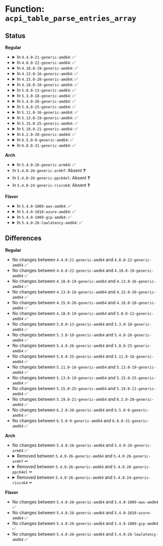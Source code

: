 # Function: <code>acpi_table_parse_entries_array</code>

## Status
<b>Regular</b>
<ul>
<li>
<details>
<summary>In <code>4.4.0-21-generic-amd64</code>: ✅</summary>

```c
int acpi_table_parse_entries_array(char * id, long unsigned int table_size, struct acpi_subtable_proc * proc, int proc_num, unsigned int max_entries)
```

```json
{
  "name": "acpi_table_parse_entries_array",
  "collision_type": "Unique Global",
  "inline_type": "No",
  "funcs": [
    {
      "addr": 18446744071595231584,
      "name": "acpi_table_parse_entries_array",
      "external": true,
      "loc": "drivers/acpi/tables.c:319",
      "file": "drivers/acpi/tables.c",
      "inline": "seen, unknown",
      "caller_inline": [],
      "caller_func": [
        "arch/x86/kernel/acpi/boot.c:acpi_boot_init",
        "drivers/acpi/tables.c:acpi_table_parse_entries"
      ]
    }
  ],
  "symbols": [
    {
      "addr": 18446744071595231584,
      "name": "acpi_table_parse_entries_array",
      "section": ".init.text",
      "bind": "STB_GLOBAL",
      "size": 231
    }
  ]
}
```
</details>
</li>
<li>
<details>
<summary>In <code>4.8.0-22-generic-amd64</code>: ✅</summary>

```c
int acpi_table_parse_entries_array(char * id, long unsigned int table_size, struct acpi_subtable_proc * proc, int proc_num, unsigned int max_entries)
```

```json
{
  "name": "acpi_table_parse_entries_array",
  "collision_type": "Unique Global",
  "inline_type": "No",
  "funcs": [
    {
      "addr": 18446744071595410018,
      "name": "acpi_table_parse_entries_array",
      "external": true,
      "loc": "drivers/acpi/tables.c:328",
      "file": "drivers/acpi/tables.c",
      "inline": "seen, unknown",
      "caller_inline": [],
      "caller_func": [
        "arch/x86/kernel/acpi/boot.c:acpi_boot_init",
        "drivers/acpi/tables.c:acpi_table_parse_entries",
        "drivers/acpi/numa.c:acpi_numa_init"
      ]
    }
  ],
  "symbols": [
    {
      "addr": 18446744071595410018,
      "name": "acpi_table_parse_entries_array",
      "section": ".init.text",
      "bind": "STB_GLOBAL",
      "size": 246
    }
  ]
}
```
</details>
</li>
<li>
<details>
<summary>In <code>4.10.0-19-generic-amd64</code>: ✅</summary>

```c
int acpi_table_parse_entries_array(char * id, long unsigned int table_size, struct acpi_subtable_proc * proc, int proc_num, unsigned int max_entries)
```

```json
{
  "name": "acpi_table_parse_entries_array",
  "collision_type": "Unique Global",
  "inline_type": "No",
  "funcs": [
    {
      "addr": 18446744071595659900,
      "name": "acpi_table_parse_entries_array",
      "external": true,
      "loc": "drivers/acpi/tables.c:330",
      "file": "drivers/acpi/tables.c",
      "inline": "seen, unknown",
      "caller_inline": [],
      "caller_func": [
        "arch/x86/kernel/acpi/boot.c:acpi_boot_init",
        "drivers/acpi/tables.c:acpi_table_parse_entries",
        "drivers/acpi/numa.c:acpi_numa_init"
      ]
    }
  ],
  "symbols": [
    {
      "addr": 18446744071595659900,
      "name": "acpi_table_parse_entries_array",
      "section": ".init.text",
      "bind": "STB_GLOBAL",
      "size": 234
    }
  ]
}
```
</details>
</li>
<li>
<details>
<summary>In <code>4.13.0-16-generic-amd64</code>: ✅</summary>

```c
int acpi_table_parse_entries_array(char * id, long unsigned int table_size, struct acpi_subtable_proc * proc, int proc_num, unsigned int max_entries)
```

```json
{
  "name": "acpi_table_parse_entries_array",
  "collision_type": "Unique Global",
  "inline_type": "No",
  "funcs": [
    {
      "addr": 18446744071596582927,
      "name": "acpi_table_parse_entries_array",
      "external": true,
      "loc": "drivers/acpi/tables.c:314",
      "file": "drivers/acpi/tables.c",
      "inline": "seen, unknown",
      "caller_inline": [],
      "caller_func": [
        "arch/x86/kernel/acpi/boot.c:acpi_boot_init",
        "drivers/acpi/tables.c:acpi_table_parse_entries",
        "drivers/acpi/numa.c:acpi_numa_init"
      ]
    }
  ],
  "symbols": [
    {
      "addr": 18446744071596582927,
      "name": "acpi_table_parse_entries_array",
      "section": ".init.text",
      "bind": "STB_GLOBAL",
      "size": 468
    }
  ]
}
```
</details>
</li>
<li>
<details>
<summary>In <code>4.15.0-20-generic-amd64</code>: ✅</summary>

```c
int acpi_table_parse_entries_array(char * id, long unsigned int table_size, struct acpi_subtable_proc * proc, int proc_num, unsigned int max_entries)
```

```json
{
  "name": "acpi_table_parse_entries_array",
  "collision_type": "Unique Global",
  "inline_type": "No",
  "funcs": [
    {
      "addr": 18446744071602911087,
      "name": "acpi_table_parse_entries_array",
      "external": true,
      "loc": "drivers/acpi/tables.c:314",
      "file": "drivers/acpi/tables.c",
      "inline": "seen, unknown",
      "caller_inline": [],
      "caller_func": [
        "arch/x86/kernel/acpi/boot.c:acpi_boot_init",
        "drivers/acpi/tables.c:acpi_table_parse_entries",
        "drivers/acpi/numa.c:acpi_numa_init"
      ]
    }
  ],
  "symbols": [
    {
      "addr": 18446744071602911087,
      "name": "acpi_table_parse_entries_array",
      "section": ".init.text",
      "bind": "STB_GLOBAL",
      "size": 468
    }
  ]
}
```
</details>
</li>
<li>
<details>
<summary>In <code>4.18.0-10-generic-amd64</code>: ✅</summary>

```c
int acpi_table_parse_entries_array(char * id, long unsigned int table_size, struct acpi_subtable_proc * proc, int proc_num, unsigned int max_entries)
```

```json
{
  "name": "acpi_table_parse_entries_array",
  "collision_type": "Unique Global",
  "inline_type": "No",
  "funcs": [
    {
      "addr": 18446744071603083075,
      "name": "acpi_table_parse_entries_array",
      "external": true,
      "loc": "drivers/acpi/tables.c:319",
      "file": "drivers/acpi/tables.c",
      "inline": "seen, unknown",
      "caller_inline": [],
      "caller_func": [
        "arch/x86/kernel/acpi/boot.c:acpi_boot_init",
        "drivers/acpi/tables.c:acpi_table_parse_entries",
        "drivers/acpi/numa.c:acpi_numa_init",
        "drivers/mailbox/pcc.c:acpi_pcc_probe"
      ]
    }
  ],
  "symbols": [
    {
      "addr": 18446744071603083075,
      "name": "acpi_table_parse_entries_array",
      "section": ".init.text",
      "bind": "STB_GLOBAL",
      "size": 470
    }
  ]
}
```
</details>
</li>
<li>
<details>
<summary>In <code>5.0.0-13-generic-amd64</code>: ✅</summary>

```c
int acpi_table_parse_entries_array(char * id, long unsigned int table_size, struct acpi_subtable_proc * proc, int proc_num, unsigned int max_entries)
```

```json
{
  "name": "acpi_table_parse_entries_array",
  "collision_type": "Unique Global",
  "inline_type": "No",
  "funcs": [
    {
      "addr": 18446744071604885358,
      "name": "acpi_table_parse_entries_array",
      "external": true,
      "loc": "drivers/acpi/tables.c:318",
      "file": "drivers/acpi/tables.c",
      "inline": "seen, unknown",
      "caller_inline": [],
      "caller_func": [
        "arch/x86/kernel/acpi/boot.c:acpi_boot_init",
        "drivers/acpi/tables.c:acpi_table_parse_entries",
        "drivers/acpi/numa.c:acpi_numa_init",
        "drivers/mailbox/pcc.c:acpi_pcc_probe"
      ]
    }
  ],
  "symbols": [
    {
      "addr": 18446744071604885358,
      "name": "acpi_table_parse_entries_array",
      "section": ".init.text",
      "bind": "STB_GLOBAL",
      "size": 470
    }
  ]
}
```
</details>
</li>
<li>
<details>
<summary>In <code>5.3.0-18-generic-amd64</code>: ✅</summary>

```c
int acpi_table_parse_entries_array(char * id, long unsigned int table_size, struct acpi_subtable_proc * proc, int proc_num, unsigned int max_entries)
```

```json
{
  "name": "acpi_table_parse_entries_array",
  "collision_type": "Unique Global",
  "inline_type": "No",
  "funcs": [
    {
      "addr": 18446744071604991301,
      "name": "acpi_table_parse_entries_array",
      "external": true,
      "loc": "drivers/acpi/tables.c:358",
      "file": "drivers/acpi/tables.c",
      "inline": "seen, unknown",
      "caller_inline": [],
      "caller_func": [
        "arch/x86/kernel/acpi/boot.c:acpi_boot_init",
        "drivers/acpi/tables.c:acpi_table_parse_entries",
        "drivers/acpi/numa.c:acpi_numa_init",
        "drivers/mailbox/pcc.c:acpi_pcc_probe"
      ]
    }
  ],
  "symbols": [
    {
      "addr": 18446744071604991301,
      "name": "acpi_table_parse_entries_array",
      "section": ".init.text",
      "bind": "STB_GLOBAL",
      "size": 581
    }
  ]
}
```
</details>
</li>
<li>
<details>
<summary>In <code>5.4.0-26-generic-amd64</code>: ✅</summary>

```c
int acpi_table_parse_entries_array(char * id, long unsigned int table_size, struct acpi_subtable_proc * proc, int proc_num, unsigned int max_entries)
```

```json
{
  "name": "acpi_table_parse_entries_array",
  "collision_type": "Unique Global",
  "inline_type": "No",
  "funcs": [
    {
      "addr": 18446744071605028565,
      "name": "acpi_table_parse_entries_array",
      "external": true,
      "loc": "drivers/acpi/tables.c:359",
      "file": "drivers/acpi/tables.c",
      "inline": "seen, unknown",
      "caller_inline": [],
      "caller_func": [
        "arch/x86/kernel/acpi/boot.c:acpi_boot_init",
        "drivers/acpi/tables.c:acpi_table_parse_entries",
        "drivers/acpi/numa.c:acpi_numa_init",
        "drivers/mailbox/pcc.c:acpi_pcc_probe"
      ]
    }
  ],
  "symbols": [
    {
      "addr": 18446744071605028565,
      "name": "acpi_table_parse_entries_array",
      "section": ".init.text",
      "bind": "STB_GLOBAL",
      "size": 597
    }
  ]
}
```
</details>
</li>
<li>
<details>
<summary>In <code>5.8.0-25-generic-amd64</code>: ✅</summary>

```c
int acpi_table_parse_entries_array(char * id, long unsigned int table_size, struct acpi_subtable_proc * proc, int proc_num, unsigned int max_entries)
```

```json
{
  "name": "acpi_table_parse_entries_array",
  "collision_type": "Unique Global",
  "inline_type": "No",
  "funcs": [
    {
      "addr": 18446744071609317935,
      "name": "acpi_table_parse_entries_array",
      "external": true,
      "loc": "drivers/acpi/tables.c:359",
      "file": "drivers/acpi/tables.c",
      "inline": "seen, unknown",
      "caller_inline": [],
      "caller_func": [
        "arch/x86/kernel/acpi/boot.c:acpi_parse_madt_lapic_entries",
        "drivers/acpi/tables.c:acpi_table_parse_entries",
        "drivers/acpi/numa/srat.c:acpi_numa_init",
        "drivers/mailbox/pcc.c:acpi_pcc_probe"
      ]
    }
  ],
  "symbols": [
    {
      "addr": 18446744071609317935,
      "name": "acpi_table_parse_entries_array",
      "section": ".init.text",
      "bind": "STB_GLOBAL",
      "size": 230
    }
  ]
}
```
</details>
</li>
<li>
<details>
<summary>In <code>5.11.0-16-generic-amd64</code>: ✅</summary>

```c
int acpi_table_parse_entries_array(char * id, long unsigned int table_size, struct acpi_subtable_proc * proc, int proc_num, unsigned int max_entries)
```

```json
{
  "name": "acpi_table_parse_entries_array",
  "collision_type": "Unique Global",
  "inline_type": "No",
  "funcs": [
    {
      "addr": 18446744071612388463,
      "name": "acpi_table_parse_entries_array",
      "external": true,
      "loc": "drivers/acpi/tables.c:345",
      "file": "drivers/acpi/tables.c",
      "inline": "seen, unknown",
      "caller_inline": [],
      "caller_func": [
        "arch/x86/kernel/acpi/boot.c:acpi_parse_madt_lapic_entries",
        "drivers/acpi/tables.c:acpi_table_parse_entries",
        "drivers/acpi/numa/srat.c:acpi_numa_init",
        "drivers/mailbox/pcc.c:acpi_pcc_probe"
      ]
    }
  ],
  "symbols": [
    {
      "addr": 18446744071612388463,
      "name": "acpi_table_parse_entries_array",
      "section": ".init.text",
      "bind": "STB_GLOBAL",
      "size": 237
    }
  ]
}
```
</details>
</li>
<li>
<details>
<summary>In <code>5.13.0-19-generic-amd64</code>: ✅</summary>

```c
int acpi_table_parse_entries_array(char * id, long unsigned int table_size, struct acpi_subtable_proc * proc, int proc_num, unsigned int max_entries)
```

```json
{
  "name": "acpi_table_parse_entries_array",
  "collision_type": "Unique Global",
  "inline_type": "No",
  "funcs": [
    {
      "addr": 18446744071614529567,
      "name": "acpi_table_parse_entries_array",
      "external": true,
      "loc": "drivers/acpi/tables.c:345",
      "file": "drivers/acpi/tables.c",
      "inline": "seen, unknown",
      "caller_inline": [],
      "caller_func": [
        "arch/x86/kernel/acpi/boot.c:acpi_boot_init",
        "drivers/acpi/tables.c:acpi_table_parse_entries",
        "drivers/acpi/numa/srat.c:acpi_numa_init",
        "drivers/mailbox/pcc.c:acpi_pcc_probe"
      ]
    }
  ],
  "symbols": [
    {
      "addr": 18446744071614529567,
      "name": "acpi_table_parse_entries_array",
      "section": ".init.text",
      "bind": "STB_GLOBAL",
      "size": 561
    }
  ]
}
```
</details>
</li>
<li>
<details>
<summary>In <code>5.15.0-25-generic-amd64</code>: ✅</summary>

```c
int acpi_table_parse_entries_array(char * id, long unsigned int table_size, struct acpi_subtable_proc * proc, int proc_num, unsigned int max_entries)
```

```json
{
  "name": "acpi_table_parse_entries_array",
  "collision_type": "Unique Global",
  "inline_type": "No",
  "funcs": [
    {
      "addr": 18446744071615480034,
      "name": "acpi_table_parse_entries_array",
      "external": true,
      "loc": "drivers/acpi/tables.c:355",
      "file": "drivers/acpi/tables.c",
      "inline": "seen, unknown",
      "caller_inline": [],
      "caller_func": [
        "arch/x86/kernel/acpi/boot.c:acpi_boot_init",
        "drivers/acpi/tables.c:acpi_table_parse_entries",
        "drivers/acpi/numa/srat.c:acpi_numa_init",
        "drivers/mailbox/pcc.c:acpi_pcc_probe"
      ]
    }
  ],
  "symbols": [
    {
      "addr": 18446744071615480034,
      "name": "acpi_table_parse_entries_array",
      "section": ".init.text",
      "bind": "STB_GLOBAL",
      "size": 607
    }
  ]
}
```
</details>
</li>
<li>
<details>
<summary>In <code>5.19.0-21-generic-amd64</code>: ✅</summary>

```c
int acpi_table_parse_entries_array(char * id, long unsigned int table_size, struct acpi_subtable_proc * proc, int proc_num, unsigned int max_entries)
```

```json
{
  "name": "acpi_table_parse_entries_array",
  "collision_type": "Unique Global",
  "inline_type": "No",
  "funcs": [
    {
      "addr": 18446744071587375472,
      "name": "acpi_table_parse_entries_array",
      "external": true,
      "loc": "drivers/acpi/tables.c:381",
      "file": "drivers/acpi/tables.c",
      "inline": "seen, unknown",
      "caller_inline": [],
      "caller_func": [
        "arch/x86/kernel/acpi/boot.c:acpi_boot_init",
        "drivers/acpi/tables.c:acpi_table_parse_entries",
        "drivers/acpi/tables.c:acpi_table_parse_cedt",
        "drivers/acpi/numa/srat.c:acpi_numa_init",
        "drivers/mailbox/pcc.c:acpi_pcc_probe"
      ]
    }
  ],
  "symbols": [
    {
      "addr": 18446744071587375472,
      "name": "acpi_table_parse_entries_array",
      "section": ".text",
      "bind": "STB_GLOBAL",
      "size": 267
    }
  ]
}
```
</details>
</li>
<li>
<details>
<summary>In <code>6.2.0-20-generic-amd64</code>: ✅</summary>

```c
int acpi_table_parse_entries_array(char * id, long unsigned int table_size, struct acpi_subtable_proc * proc, int proc_num, unsigned int max_entries)
```

```json
{
  "name": "acpi_table_parse_entries_array",
  "collision_type": "Unique Global",
  "inline_type": "No",
  "funcs": [
    {
      "addr": 18446744071588624464,
      "name": "acpi_table_parse_entries_array",
      "external": true,
      "loc": "drivers/acpi/tables.c:391",
      "file": "drivers/acpi/tables.c",
      "inline": "seen, unknown",
      "caller_inline": [],
      "caller_func": [
        "arch/x86/kernel/acpi/boot.c:acpi_boot_init",
        "drivers/acpi/tables.c:acpi_table_parse_madt",
        "drivers/acpi/tables.c:acpi_table_parse_cedt",
        "drivers/acpi/numa/srat.c:acpi_numa_init",
        "drivers/mailbox/pcc.c:acpi_pcc_probe"
      ]
    }
  ],
  "symbols": [
    {
      "addr": 18446744071588624464,
      "name": "acpi_table_parse_entries_array",
      "section": ".text",
      "bind": "STB_GLOBAL",
      "size": 267
    }
  ]
}
```
</details>
</li>
<li>
<details>
<summary>In <code>6.5.0-9-generic-amd64</code>: ✅</summary>

```c
int acpi_table_parse_entries_array(char * id, long unsigned int table_size, struct acpi_subtable_proc * proc, int proc_num, unsigned int max_entries)
```

```json
{
  "name": "acpi_table_parse_entries_array",
  "collision_type": "Unique Global",
  "inline_type": "No",
  "funcs": [
    {
      "addr": 18446744071588912208,
      "name": "acpi_table_parse_entries_array",
      "external": true,
      "loc": "drivers/acpi/tables.c:401",
      "file": "drivers/acpi/tables.c",
      "inline": "seen, unknown",
      "caller_inline": [],
      "caller_func": [
        "arch/x86/kernel/acpi/boot.c:acpi_boot_init",
        "drivers/acpi/tables.c:acpi_table_parse_madt",
        "drivers/acpi/tables.c:acpi_table_parse_cedt",
        "drivers/acpi/numa/srat.c:acpi_numa_init",
        "drivers/mailbox/pcc.c:acpi_pcc_probe"
      ]
    }
  ],
  "symbols": [
    {
      "addr": 18446744071588912208,
      "name": "acpi_table_parse_entries_array",
      "section": ".text",
      "bind": "STB_GLOBAL",
      "size": 267
    }
  ]
}
```
</details>
</li>
<li>
<details>
<summary>In <code>6.8.0-31-generic-amd64</code>: ✅</summary>

```c
int acpi_table_parse_entries_array(char * id, long unsigned int table_size, struct acpi_subtable_proc * proc, int proc_num, unsigned int max_entries)
```

```json
{
  "name": "acpi_table_parse_entries_array",
  "collision_type": "Unique Global",
  "inline_type": "No",
  "funcs": [
    {
      "addr": 18446744071589208272,
      "name": "acpi_table_parse_entries_array",
      "external": true,
      "loc": "drivers/acpi/tables.c:228",
      "file": "drivers/acpi/tables.c",
      "inline": "seen, unknown",
      "caller_inline": [],
      "caller_func": [
        "drivers/acpi/tables.c:acpi_table_parse_madt",
        "drivers/acpi/tables.c:acpi_table_parse_cedt",
        "drivers/acpi/numa/srat.c:acpi_numa_init",
        "drivers/mailbox/pcc.c:acpi_pcc_probe"
      ]
    }
  ],
  "symbols": [
    {
      "addr": 18446744071589208272,
      "name": "acpi_table_parse_entries_array",
      "section": ".text",
      "bind": "STB_GLOBAL",
      "size": 267
    }
  ]
}
```
</details>
</li>
</ul>
<b>Arch</b>
<ul>
<li>
<details>
<summary>In <code>5.4.0-26-generic-arm64</code>: ✅</summary>

```c
int acpi_table_parse_entries_array(char * id, long unsigned int table_size, struct acpi_subtable_proc * proc, int proc_num, unsigned int max_entries)
```

```json
{
  "name": "acpi_table_parse_entries_array",
  "collision_type": "Unique Global",
  "inline_type": "No",
  "funcs": [
    {
      "addr": 18446603336511108940,
      "name": "acpi_table_parse_entries_array",
      "external": true,
      "loc": "drivers/acpi/tables.c:359",
      "file": "drivers/acpi/tables.c",
      "inline": "seen, unknown",
      "caller_inline": [],
      "caller_func": [
        "drivers/acpi/tables.c:acpi_table_parse_entries",
        "drivers/acpi/numa.c:acpi_numa_init",
        "drivers/mailbox/pcc.c:acpi_pcc_probe"
      ]
    }
  ],
  "symbols": [
    {
      "addr": 18446603336511108940,
      "name": "acpi_table_parse_entries_array",
      "section": ".init.text",
      "bind": "STB_GLOBAL",
      "size": 608
    }
  ]
}
```
</details>
</li>
<li>
In <code>5.4.0-26-generic-armhf</code>: Absent ❓
</li>
<li>
In <code>5.4.0-26-generic-ppc64el</code>: Absent ❓
</li>
<li>
In <code>5.4.0-24-generic-riscv64</code>: Absent ❓
</li>
</ul>
<b>Flavor</b>
<ul>
<li>
<details>
<summary>In <code>5.4.0-1009-aws-amd64</code>: ✅</summary>

```c
int acpi_table_parse_entries_array(char * id, long unsigned int table_size, struct acpi_subtable_proc * proc, int proc_num, unsigned int max_entries)
```

```json
{
  "name": "acpi_table_parse_entries_array",
  "collision_type": "Unique Global",
  "inline_type": "No",
  "funcs": [
    {
      "addr": 18446744071604933697,
      "name": "acpi_table_parse_entries_array",
      "external": true,
      "loc": "drivers/acpi/tables.c:359",
      "file": "drivers/acpi/tables.c",
      "inline": "seen, unknown",
      "caller_inline": [],
      "caller_func": [
        "arch/x86/kernel/acpi/boot.c:acpi_boot_init",
        "drivers/acpi/tables.c:acpi_table_parse_entries",
        "drivers/acpi/numa.c:acpi_numa_init",
        "drivers/mailbox/pcc.c:acpi_pcc_probe"
      ]
    }
  ],
  "symbols": [
    {
      "addr": 18446744071604933697,
      "name": "acpi_table_parse_entries_array",
      "section": ".init.text",
      "bind": "STB_GLOBAL",
      "size": 597
    }
  ]
}
```
</details>
</li>
<li>
<details>
<summary>In <code>5.4.0-1010-azure-amd64</code>: ✅</summary>

```c
int acpi_table_parse_entries_array(char * id, long unsigned int table_size, struct acpi_subtable_proc * proc, int proc_num, unsigned int max_entries)
```

```json
{
  "name": "acpi_table_parse_entries_array",
  "collision_type": "Unique Global",
  "inline_type": "No",
  "funcs": [
    {
      "addr": 18446744071604902092,
      "name": "acpi_table_parse_entries_array",
      "external": true,
      "loc": "drivers/acpi/tables.c:359",
      "file": "drivers/acpi/tables.c",
      "inline": "seen, unknown",
      "caller_inline": [],
      "caller_func": [
        "arch/x86/kernel/acpi/boot.c:acpi_boot_init",
        "drivers/acpi/tables.c:acpi_table_parse_entries",
        "drivers/acpi/numa.c:acpi_numa_init",
        "drivers/mailbox/pcc.c:acpi_pcc_probe"
      ]
    }
  ],
  "symbols": [
    {
      "addr": 18446744071604902092,
      "name": "acpi_table_parse_entries_array",
      "section": ".init.text",
      "bind": "STB_GLOBAL",
      "size": 597
    }
  ]
}
```
</details>
</li>
<li>
<details>
<summary>In <code>5.4.0-1009-gcp-amd64</code>: ✅</summary>

```c
int acpi_table_parse_entries_array(char * id, long unsigned int table_size, struct acpi_subtable_proc * proc, int proc_num, unsigned int max_entries)
```

```json
{
  "name": "acpi_table_parse_entries_array",
  "collision_type": "Unique Global",
  "inline_type": "No",
  "funcs": [
    {
      "addr": 18446744071605011153,
      "name": "acpi_table_parse_entries_array",
      "external": true,
      "loc": "drivers/acpi/tables.c:359",
      "file": "drivers/acpi/tables.c",
      "inline": "seen, unknown",
      "caller_inline": [],
      "caller_func": [
        "arch/x86/kernel/acpi/boot.c:acpi_boot_init",
        "drivers/acpi/tables.c:acpi_table_parse_entries",
        "drivers/acpi/numa.c:acpi_numa_init",
        "drivers/mailbox/pcc.c:acpi_pcc_probe"
      ]
    }
  ],
  "symbols": [
    {
      "addr": 18446744071605011153,
      "name": "acpi_table_parse_entries_array",
      "section": ".init.text",
      "bind": "STB_GLOBAL",
      "size": 597
    }
  ]
}
```
</details>
</li>
<li>
<details>
<summary>In <code>5.4.0-26-lowlatency-amd64</code>: ✅</summary>

```c
int acpi_table_parse_entries_array(char * id, long unsigned int table_size, struct acpi_subtable_proc * proc, int proc_num, unsigned int max_entries)
```

```json
{
  "name": "acpi_table_parse_entries_array",
  "collision_type": "Unique Global",
  "inline_type": "No",
  "funcs": [
    {
      "addr": 18446744071605032745,
      "name": "acpi_table_parse_entries_array",
      "external": true,
      "loc": "drivers/acpi/tables.c:359",
      "file": "drivers/acpi/tables.c",
      "inline": "seen, unknown",
      "caller_inline": [],
      "caller_func": [
        "arch/x86/kernel/acpi/boot.c:acpi_boot_init",
        "drivers/acpi/tables.c:acpi_table_parse_entries",
        "drivers/acpi/numa.c:acpi_numa_init",
        "drivers/mailbox/pcc.c:acpi_pcc_probe"
      ]
    }
  ],
  "symbols": [
    {
      "addr": 18446744071605032745,
      "name": "acpi_table_parse_entries_array",
      "section": ".init.text",
      "bind": "STB_GLOBAL",
      "size": 597
    }
  ]
}
```
</details>
</li>
</ul>

## Differences
<b>Regular</b>
<ul>
<li>
No changes between <code>4.4.0-21-generic-amd64</code> and <code>4.8.0-22-generic-amd64</code> ✅
</li>
<li>
No changes between <code>4.8.0-22-generic-amd64</code> and <code>4.10.0-19-generic-amd64</code> ✅
</li>
<li>
No changes between <code>4.10.0-19-generic-amd64</code> and <code>4.13.0-16-generic-amd64</code> ✅
</li>
<li>
No changes between <code>4.13.0-16-generic-amd64</code> and <code>4.15.0-20-generic-amd64</code> ✅
</li>
<li>
No changes between <code>4.15.0-20-generic-amd64</code> and <code>4.18.0-10-generic-amd64</code> ✅
</li>
<li>
No changes between <code>4.18.0-10-generic-amd64</code> and <code>5.0.0-13-generic-amd64</code> ✅
</li>
<li>
No changes between <code>5.0.0-13-generic-amd64</code> and <code>5.3.0-18-generic-amd64</code> ✅
</li>
<li>
No changes between <code>5.3.0-18-generic-amd64</code> and <code>5.4.0-26-generic-amd64</code> ✅
</li>
<li>
No changes between <code>5.4.0-26-generic-amd64</code> and <code>5.8.0-25-generic-amd64</code> ✅
</li>
<li>
No changes between <code>5.8.0-25-generic-amd64</code> and <code>5.11.0-16-generic-amd64</code> ✅
</li>
<li>
No changes between <code>5.11.0-16-generic-amd64</code> and <code>5.13.0-19-generic-amd64</code> ✅
</li>
<li>
No changes between <code>5.13.0-19-generic-amd64</code> and <code>5.15.0-25-generic-amd64</code> ✅
</li>
<li>
No changes between <code>5.15.0-25-generic-amd64</code> and <code>5.19.0-21-generic-amd64</code> ✅
</li>
<li>
No changes between <code>5.19.0-21-generic-amd64</code> and <code>6.2.0-20-generic-amd64</code> ✅
</li>
<li>
No changes between <code>6.2.0-20-generic-amd64</code> and <code>6.5.0-9-generic-amd64</code> ✅
</li>
<li>
No changes between <code>6.5.0-9-generic-amd64</code> and <code>6.8.0-31-generic-amd64</code> ✅
</li>
</ul>
<b>Arch</b>
<ul>
<li>
No changes between <code>5.4.0-26-generic-amd64</code> and <code>5.4.0-26-generic-arm64</code> ✅
</li>
<li>
<details>
<summary>Removed between <code>5.4.0-26-generic-amd64</code> and <code>5.4.0-26-generic-armhf</code> ➖</summary>

```c
int acpi_table_parse_entries_array(char * id, long unsigned int table_size, struct acpi_subtable_proc * proc, int proc_num, unsigned int max_entries)
```
</details>
</li>
<li>
<details>
<summary>Removed between <code>5.4.0-26-generic-amd64</code> and <code>5.4.0-26-generic-ppc64el</code> ➖</summary>

```c
int acpi_table_parse_entries_array(char * id, long unsigned int table_size, struct acpi_subtable_proc * proc, int proc_num, unsigned int max_entries)
```
</details>
</li>
<li>
<details>
<summary>Removed between <code>5.4.0-26-generic-amd64</code> and <code>5.4.0-24-generic-riscv64</code> ➖</summary>

```c
int acpi_table_parse_entries_array(char * id, long unsigned int table_size, struct acpi_subtable_proc * proc, int proc_num, unsigned int max_entries)
```
</details>
</li>
</ul>
<b>Flavor</b>
<ul>
<li>
No changes between <code>5.4.0-26-generic-amd64</code> and <code>5.4.0-1009-aws-amd64</code> ✅
</li>
<li>
No changes between <code>5.4.0-26-generic-amd64</code> and <code>5.4.0-1010-azure-amd64</code> ✅
</li>
<li>
No changes between <code>5.4.0-26-generic-amd64</code> and <code>5.4.0-1009-gcp-amd64</code> ✅
</li>
<li>
No changes between <code>5.4.0-26-generic-amd64</code> and <code>5.4.0-26-lowlatency-amd64</code> ✅
</li>
</ul>
